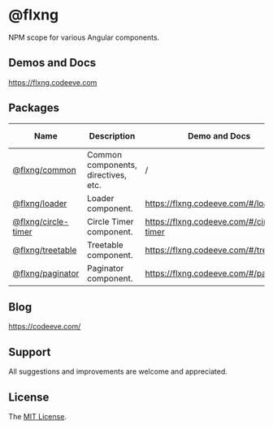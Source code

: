 
# @flxng
NPM scope for various Angular components.


## Demos and Docs
https://flxng.codeeve.com


## Packages
Name | Description | Demo and Docs | Latest Version
--- | --- | --- | --- 
[@flxng/common](https://github.com/seidme/flxng/tree/master/projects/common)| Common components, directives, etc. | / |  1.1.4
[@flxng/loader](https://github.com/seidme/flxng/tree/master/projects/loader) | Loader component. | https://flxng.codeeve.com/#/loader | 1.1.5
[@flxng/circle-timer](https://github.com/seidme/flxng/tree/master/projects/circle-timer) | Circle Timer component. | https://flxng.codeeve.com/#/circle-timer | 1.1.5
[@flxng/treetable](https://github.com/seidme/flxng/tree/master/projects/treetable) | Treetable component. | https://flxng.codeeve.com/#/treetable | 1.2.0
[@flxng/paginator](https://github.com/seidme/flxng/tree/master/projects/paginator) | Paginator component. | https://flxng.codeeve.com/#/paginator | 1.1.9


## Blog
https://codeeve.com/


## Support
All suggestions and improvements are welcome and appreciated.


## License
The [MIT License](https://github.com/seidme/flxng/blob/master/LICENSE).
